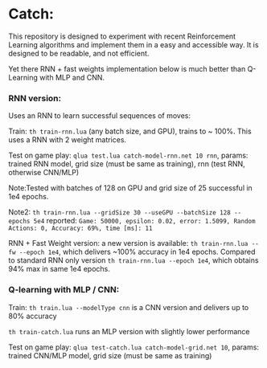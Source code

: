 # Catch:

This repository is designed to experiment with recent Reinforcement Learning algorithms and implement them in a easy and accessible way. It is designed to be readable, and not efficient.

Yet there RNN + fast weights implementation below is much better than Q-Learning with MLP and CNN.


### RNN version:

Uses an RNN to learn successful sequences of moves:

Train: `th train-rnn.lua` (any batch size, and GPU), trains to ~ 100%. This uses a RNN with 2 weight matrices.

Test on game play: `qlua test.lua catch-model-rnn.net 10 rnn`, params: trained RNN model, grid size (must be same as training), rnn (test RNN, otherwise CNN/MLP)


Note:Tested with batches of 128 on GPU and grid size of 25 successful in 1e4 epochs.

Note2: `th train-rnn.lua --gridSize 30 --useGPU --batchSize 128 --epochs 5e4` reported: `Game: 50000, epsilon: 0.02, error: 1.5099, Random Actions: 0, Accuracy: 69%, time [ms]: 11`


RNN + Fast Weight version: a new version is available: `th train-rnn.lua --fw --epoch 1e4`, which delivers ~100% accuracy in 1e4 epochs. Compared to standard RNN only version `th train-rnn.lua --epoch 1e4`, which obtains 94% max in same 1e4 epochs.


### Q-learning with MLP / CNN:

Train: `th train.lua --modelType cnn` is a CNN version and delivers up to 80% accuracy

`th train-catch.lua` runs an MLP version with slightly lower performance

Test on game play: `qlua test-catch.lua catch-model-grid.net 10`, params: trained CNN/MLP model, grid size (must be same as training)
